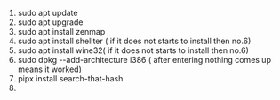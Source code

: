 1. sudo apt update
2. sudo apt upgrade
3. sudo apt install zenmap
4. sudo apt install shellter ( if it does not starts to install then no.6)
5. sudo apt install wine32( if it does not starts to install then no.6)
6. sudo dpkg --add-architecture i386 ( after entering nothing comes up means it worked)
7. pipx install search-that-hash
8. 